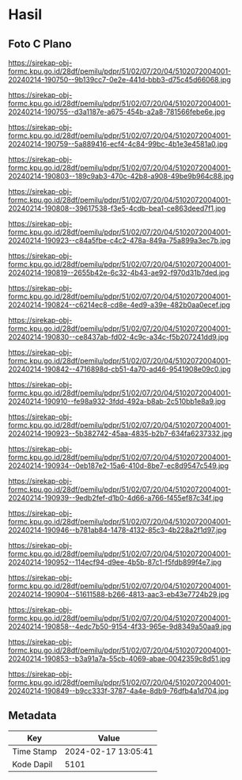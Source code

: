 # Hasil

## Foto C Plano

https://sirekap-obj-formc.kpu.go.id/28df/pemilu/pdpr/51/02/07/20/04/5102072004001-20240214-190750--9b139cc7-0e2e-441d-bbb3-d75c45d66068.jpg

https://sirekap-obj-formc.kpu.go.id/28df/pemilu/pdpr/51/02/07/20/04/5102072004001-20240214-190755--d3a1187e-a675-454b-a2a8-781566febe6e.jpg

https://sirekap-obj-formc.kpu.go.id/28df/pemilu/pdpr/51/02/07/20/04/5102072004001-20240214-190759--5a889416-ecf4-4c84-99bc-4b1e3e4581a0.jpg

https://sirekap-obj-formc.kpu.go.id/28df/pemilu/pdpr/51/02/07/20/04/5102072004001-20240214-190803--189c9ab3-470c-42b8-a908-49be9b964c88.jpg

https://sirekap-obj-formc.kpu.go.id/28df/pemilu/pdpr/51/02/07/20/04/5102072004001-20240214-190808--39617538-f3e5-4cdb-bea1-ce863deed7f1.jpg

https://sirekap-obj-formc.kpu.go.id/28df/pemilu/pdpr/51/02/07/20/04/5102072004001-20240214-190923--c84a5fbe-c4c2-478a-849a-75a899a3ec7b.jpg

https://sirekap-obj-formc.kpu.go.id/28df/pemilu/pdpr/51/02/07/20/04/5102072004001-20240214-190819--2655b42e-6c32-4b43-ae92-f970d31b7ded.jpg

https://sirekap-obj-formc.kpu.go.id/28df/pemilu/pdpr/51/02/07/20/04/5102072004001-20240214-190824--c6214ec8-cd8e-4ed9-a39e-482b0aa0ecef.jpg

https://sirekap-obj-formc.kpu.go.id/28df/pemilu/pdpr/51/02/07/20/04/5102072004001-20240214-190830--ce8437ab-fd02-4c9c-a34c-f5b207241dd9.jpg

https://sirekap-obj-formc.kpu.go.id/28df/pemilu/pdpr/51/02/07/20/04/5102072004001-20240214-190842--4716898d-cb51-4a70-ad46-9541908e09c0.jpg

https://sirekap-obj-formc.kpu.go.id/28df/pemilu/pdpr/51/02/07/20/04/5102072004001-20240214-190910--fe98a932-3fdd-492a-b8ab-2c510bb1e8a9.jpg

https://sirekap-obj-formc.kpu.go.id/28df/pemilu/pdpr/51/02/07/20/04/5102072004001-20240214-190923--5b382742-45aa-4835-b2b7-634fa6237332.jpg

https://sirekap-obj-formc.kpu.go.id/28df/pemilu/pdpr/51/02/07/20/04/5102072004001-20240214-190934--0eb187e2-15a6-410d-8be7-ec8d9547c549.jpg

https://sirekap-obj-formc.kpu.go.id/28df/pemilu/pdpr/51/02/07/20/04/5102072004001-20240214-190939--9edb2fef-d1b0-4d66-a766-f455ef87c34f.jpg

https://sirekap-obj-formc.kpu.go.id/28df/pemilu/pdpr/51/02/07/20/04/5102072004001-20240214-190946--b781ab84-1478-4132-85c3-4b228a2f1d97.jpg

https://sirekap-obj-formc.kpu.go.id/28df/pemilu/pdpr/51/02/07/20/04/5102072004001-20240214-190952--114ecf94-d9ee-4b5b-87c1-f5fdb899f4e7.jpg

https://sirekap-obj-formc.kpu.go.id/28df/pemilu/pdpr/51/02/07/20/04/5102072004001-20240214-190904--51611588-b266-4813-aac3-eb43e7724b29.jpg

https://sirekap-obj-formc.kpu.go.id/28df/pemilu/pdpr/51/02/07/20/04/5102072004001-20240214-190858--4edc7b50-9154-4f33-965e-9d8349a50aa9.jpg

https://sirekap-obj-formc.kpu.go.id/28df/pemilu/pdpr/51/02/07/20/04/5102072004001-20240214-190853--b3a91a7a-55cb-4069-abae-0042359c8d51.jpg

https://sirekap-obj-formc.kpu.go.id/28df/pemilu/pdpr/51/02/07/20/04/5102072004001-20240214-190849--b9cc333f-3787-4a4e-8db9-76dfb4a1d704.jpg


## Metadata

| Key        | Value               |
| ---------- | ------------------- |
| Time Stamp | 2024-02-17 13:05:41 |
| Kode Dapil | 5101                |



